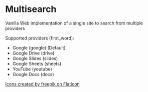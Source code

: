 # Multisearch
Vanilla Web implementation of a single site to search from multiple providers

Supported providers (first_word):
- Google (google) (Default)
- Google Drive (drive)
- Google Slides (slides)
- Google Sheets (sheets)
- YouTube (youtube)
- Google Docs (docs)

[Icons created by freepik on Flaticon](https://www.flaticon.com/authors/freepik)
